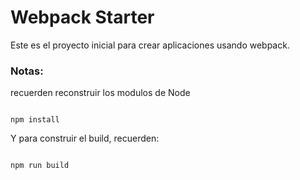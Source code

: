 # Webpack Starter

Este es el proyecto inicial para crear aplicaciones usando webpack.

### Notas:
recuerden reconstruir los modulos de Node
```

npm install
```

Y para construir el build, recuerden:
```

npm run build
```
